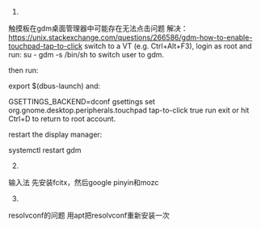 1.
触摸板在gdm桌面管理器中可能存在无法点击问题
解决：
https://unix.stackexchange.com/questions/266586/gdm-how-to-enable-touchpad-tap-to-click
switch to a VT (e.g. Ctrl+Alt+F3), login as root and run:
su - gdm -s /bin/sh
to switch user to gdm.

then run:

export $(dbus-launch)
and:

GSETTINGS_BACKEND=dconf gsettings set org.gnome.desktop.peripherals.touchpad tap-to-click true
run exit or hit Ctrl+D to return to root account.

restart the display manager:

systemctl restart gdm


2.
输入法
先安装fcitx，然后google pinyin和mozc

3.
resolvconf的问题
用apt把resolvconf重新安装一次
